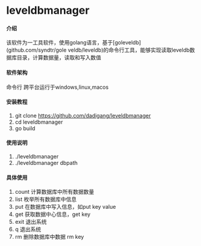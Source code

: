 # leveldbmanager

#### 介绍
该软件为一工具软件，使用golang语言，基于[goleveldb](github.com/syndtr/gole    veldb/leveldb)的命令行工具，能够实现读取leveldb数据库目录，计算数据量，读取和写入数值
#### 软件架构
命令行 跨平台运行于windows,linux,macos


#### 安装教程

1.  git clone https://github.com/dadigang/leveldbmanager
2.  cd leveldbmanager
3.  go build

#### 使用说明

1.  ./leveldbmanager
2.  ./leveldbmanager dbpath

#### 具体使用
1.	count
	计算数据库中所有数据数量
2.	list
	枚举所有数据库中信息
3.	put
	在数据库中写入信息，如put key value
4.	get
	获取数据中心信息，get key
5.	exit
	退出系统
6.	q
	退出系统
7.	rm
	删除数据库中数据 rm key

